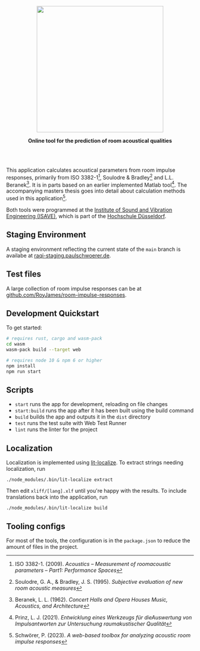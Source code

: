 <p align="center"><img width="340"src="https://github.com/paulschwoerer/raqi-online-toolbox/assets/22923578/b11d3bea-53cd-48c3-b154-5473dcca481a"></p>

<p align="center">
    <b>Online tool for the prediction of room acoustical qualities</b>
</p>

<br>
<br>


This application calculates acoustical parameters from room impulse responses, primarily from ISO 3382-1[^1], Soulodre & Bradley[^2] and L.L. Beranek[^3].
It is in parts based on an earlier implemented Matlab tool[^4].
The accompanying masters thesis goes into detail about calculation methods used in this application[^5].

Both tools were programmed at the [Institute of Sound and Vibration Engineering​ (ISAVE)](https://isave.hs-duesseldorf.de/), which is part of the [Hochschule Düsseldorf](https://hs-duesseldorf.de/).

[^1]: ISO 3382-1. (2009). *Acoustics – Measurement of roomacoustic parameters – Part1: Performance Spaces*
[^2]: Soulodre, G. A., & Bradley, J. S. (1995). *Subjective evaluation of new room acoustic measures*
[^3]: Beranek, L. L. (1962). *Concert Halls and Opera Houses Music, Acoustics, and Architecture*
[^4]: Prinz, L. J. (2021). *Entwicklung eines Werkzeugs für dieAuswertung von Impulsantworten zur Untersuchung raumakustischer Qualität*
[^5]: Schwörer, P. (2023). *A web-based toolbox for analyzing acoustic room impulse responses*

## Staging Environment

A staging environment reflecting the current state of the `main` branch is availabe at [raqi-staging.paulschwoerer.de](https://raqi-staging.paulschwoerer.de/).

## Test files

A large collection of room impulse responses can be at [github.com/RoyJames/room-impulse-responses](https://github.com/RoyJames/room-impulse-responses).

## Development Quickstart

To get started:

```sh
# requires rust, cargo and wasm-pack
cd wasm
wasm-pack build --target web

# requires node 10 & npm 6 or higher
npm install
npm run start
```

## Scripts

- `start` runs the app for development, reloading on file changes
- `start:build` runs the app after it has been built using the build command
- `build` builds the app and outputs it in the `dist` directory
- `test` runs the test suite with Web Test Runner
- `lint` runs the linter for the project

## Localization

Localization is implemented using [lit-localize](https://lit.dev/docs/localization/overview/).
To extract strings needing localization, run

```shell
./node_modules/.bin/lit-localize extract
```

Then edit `xliff/[lang].xlf` until you're happy with the results.
To include translations back into the application, run

```shell
./node_modules/.bin/lit-localize build
```

## Tooling configs

For most of the tools, the configuration is in the `package.json` to reduce the amount of files in the project.
